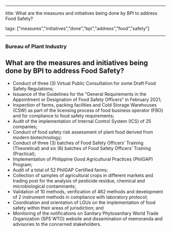 
---

title: What are the measures and initiatives being done by BPI to address Food Safety?

tags: ["measures","initiatives","done","bpi","address","food","safety"]

---

### Bureau of Plant Industry

## What are the measures and initiatives being done by BPI to address Food Safety?


 - Conduct of three (3) Virtual Public Consultation for some Draft Food Safety Regulations;
 - Issuance of the Guidelines for the “General Requirements in the Appointment or Designation of Food Safety Officers” in February 2021;
 - Inspection of farms, packing facilities and Cold Storage Warehouses (CSW) as part of the licensing process of food business operator (FBO) and for compliance to food safety requirements;
 - Audit of the implementation of Internal Control System (ICS) of 25 companies;
 - Conduct of food safety risk assessment of plant food derived from modern biotechnology;
 - Conduct of three (3) batches of Food Safety Officers’ Training (Theoretical) and six (6) batches of Food Safety Officers’ Training (Practical); 
 - Implementation of Philippine Good Agricultural Practices (PhilGAP) Program;
 - Audit of a total of 52 PhilGAP Certified farms;
 - Collection of samples of agricultural crops in different markets and trading post for the analysis of pesticide residue, chemical and microbiological contaminants;
 - Validation of 10 methods, verification of 462 methods and development of 2 instrument methods in compliance with laboratory protocol; 
 - Coordination and orientation of LGUs on the implementation of food safety within their areas of jurisdiction; and
 - Monitoring of the notifications on Sanitary Phytosanitary World Trade Organization (SPS WTO) website and dissemination of memoranda and advisories to the concerned stakeholders.

